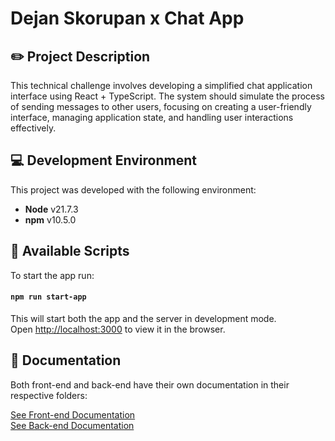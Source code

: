 # Dejan Skorupan x Chat App

## ✏️ Project Description

This technical challenge involves developing a simplified chat application interface using React + TypeScript. The system should simulate the process of sending messages to other users, focusing on creating a user-friendly interface, managing application state, and handling user interactions effectively.

## 💻 Development Environment

This project was developed with the following environment:

- **Node** v21.7.3
- **npm** v10.5.0

## 📄 Available Scripts

To start the app run:

#### `npm run start-app`

This will start both the app and the server in development mode.  
Open [http://localhost:3000](http://localhost:3000) to view it in the browser.

## 📜 Documentation

Both front-end and back-end have their own documentation in their respective folders:

[See Front-end Documentation](src/README.md)  
[See Back-end Documentation](server/README.md)
